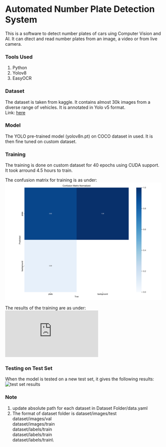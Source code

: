 # Automated Number Plate Detection System
This is a software to detect number plates of cars uing Computer Vision and AI. It can dtect and read number plates from an image, a video or from live camera.

### Tools Used
1. Python
2. Yolov8
3. EasyOCR

### Dataset
The dataset is taken from kaggle. It contains almost 30k images from a diverse range of vehicles. It is annotated in Yolo v5 format.\
Link: [here](https://www.kaggle.com/datasets/abrahman97/number-plate-recognition-dataset)

### Model
The YOLO pre-trained model (yolov8n.pt) on COCO dataset in used. It is then fine tuned on custom dataset.

### Training 
The training is done on custom dataset for 40 epochs using CUDA support. It took arround 4.5 hours to train. 

The confusion matrix for training is as under:
![matrix](https://github.com/ahsanirfan961/Automated-Number-Plate-Detection---YOLOv8---EasyOCR/blob/main/runs/detect/train%20-%20dataset%201%20---%2040%20epoch/confusion_matrix_normalized.png)

The results of the training are as under:
![results](https://github.com/ahsanirfan961/Automated-Number-Plate-Detection---YOLOv8---EasyOCR/edit/main/readme.txt)

### Testing on Test Set
When the model is tested on a new test set, it gives the following results:
![test set results]()


### Note
1. update absolute path for each dataset in Dataset Folder/data.yaml
2. The format of dataset folder is dataset/images/test\
                                   dataset/images/val\
                                   dataset/images/train\
                                   dataset/labels/train\
                                   dataset/labels/train\
                                   dataset/labels/train\
